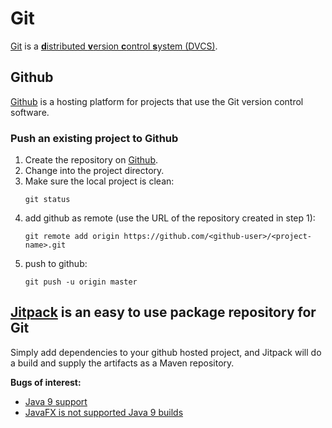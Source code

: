 # Git

[Git](https://git-scm.com) is a [**d**istributed **v**ersion **c**ontrol **s**ystem (DVCS)](https://en.wikipedia.org/wiki/Distributed_version_control).

## Github

[Github](https://github.com) is a hosting platform for projects that use the Git version control software.

### Push an existing project to Github

 1. Create the repository on [Github](https://github.com/new).
 2. Change into the project directory.
 3. Make sure the local project is clean:
    ```
    git status
    ```
 4. add github as remote (use the URL of the repository created in step 1):
    ```
    git remote add origin https://github.com/<github-user>/<project-name>.git
    ```` 
 5. push to github:
    ```
    git push -u origin master
    ```

## [Jitpack](https://jitpack.io) is an easy to use package repository for Git

Simply add dependencies to your github hosted project, and Jitpack will do a build and supply the artifacts as a Maven repository.

**Bugs of interest:**
 - [Java 9 support](https://github.com/jitpack/jitpack.io/issues/1592)
 - [JavaFX is not supported Java 9 builds](https://github.com/jitpack/jitpack.io/issues/2310)
